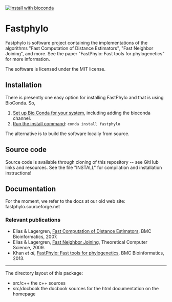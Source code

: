 [![install with bioconda](https://img.shields.io/badge/install%20with-bioconda-brightgreen.svg?style=flat-square)](http://bioconda.github.io/recipes/fastphylo/README.html)

# Fastphylo #

Fastphylo is software project containing the implementations of the algorithms "Fast Computation of
Distance Estimators", "Fast Neighbor Joining", and more. See the paper "FastPhylo: Fast tools for phylogenetics" for more information.

The software is licensed under the MIT license.


## Installation ##

There is presently one easy option for installing FastPhylo and that is using BioConda. So,

1. [Set up Bio Conda for your system](https://bioconda.github.io/index.html), including adding the bioconda channel.
2. [Run the install command](https://bioconda.github.io/recipes/fastphylo/README.html): ```conda install fastphylo```

The alternative is to build the software locally from source.

## Source code ##

Source code is available through cloning of this repository -- see GitHub links and resources.
See the file "INSTALL" for compilation and installation instructions!

## Documentation ##

For the moment, we refer to the docs at our old web site: fastphylo.sourceforge.net

### Relevant publications

* Elias & Lagergren, [Fast Computation of Distance Estimators](https://bmcbioinformatics.biomedcentral.com/articles/10.1186/1471-2105-8-89), BMC Bioinformatics, 2007.
* Elias & Lagergren, [Fast Neighbor Joining](https://www.sciencedirect.com/science/article/pii/S0304397508009079?via%3Dihub), Theoretical Computer Science, 2009.
* Khan _et al_, [FastPhylo: Fast tools for phylogenetics](https://bmcbioinformatics.biomedcentral.com/articles/10.1186/1471-2105-14-334), BMC Bioinformatics, 2013.

-------------------------------------------------------------------------------

The directory layout of this package:

* src/c++       the c++ sources
* src/docbook   the docbook sources for the html documentation on the homepage

